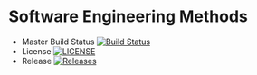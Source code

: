 # Software Engineering Methods
- Master Build Status [![Build Status](https://travis-ci.com/LKelsick/sem.svg?branch=master)](https://travis-ci.com/LKelsick/sem)
- License [![LICENSE](https://img.shields.io/github/license/LKelsick/sem.svg?style=flat-square)](https://github.com/LKelsick/sem/blob/master/LICENSE)
- Release [![Releases](https://img.shields.io/github/release/LKelsick/sem/all.svg?style=flat-square)](https://github.com/LKelsick/sem/releases)
